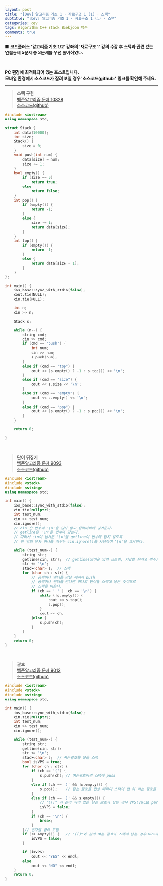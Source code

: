 ```yaml
---  
layout: post  
title: "[Dev] 알고리즘 기초 1 - 자료구조 1 (1) - 스택"  
subtitle: "[Dev] 알고리즘 기초 1 - 자료구조 1 (1) - 스택"  
categories: dev  
tags: Algorithm C++ Stack Baekjoon 백준  
comments: true  
---  
```


■ **코드플러스 '알고리즘 기초 1/2' 강좌의 '자료구조 1' 강의 수강 후 스택과 관련 있는 연습문제 5문제 중 3문제를 우선 풀이하였다.**

<br>

**PC 환경에 최적화되어 있는 포스트입니다.<br>모바일 환경에서 소스코드가 잘려 보일 경우 '소스코드(github)' 링크를 확인해 주세요.**

---

>**스택 구현**<br>
[백준알고리즘 문제 10828](https://www.acmicpc.net/problem/10828 "문제")<br>
[소스코드(github)](https://github.com/monologue96/baekjoon_algorithm_practice/blob/master/Algorithm_basic_1_practice/Algorithm_basic_1_practice/bja10828.cpp "소스코드(깃허브)")  

```c++
#include <iostream>
using namespace std;

struct Stack {
	int data[10000];
	int size;
	Stack() {
		size = 0;
	}
	void push(int num) {
		data[size] = num;
		size += 1;
	}
	bool empty() {
		if (size == 0)
			return true;
		else
			return false;
	}
	int pop() {
		if (empty()) {
			return -1;
		}
		else {
			size -= 1;
			return data[size];
		}
	}
	int top() {
		if (empty()) {
			return -1;
		}
		else {
			return data[size - 1];
		}
	}
};

int main() {
	ios_base::sync_with_stdio(false);
	cout.tie(NULL);
	cin.tie(NULL);

	int n;
	cin >> n;

	Stack s;

	while (n--) {
		string cmd;
		cin >> cmd;
		if (cmd == "push") {
			int num;
			cin >> num;
			s.push(num);
		}
		else if (cmd == "top") {
			cout << (s.empty() ? -1 : s.top()) << '\n';
		}
		else if (cmd == "size") {
			cout << s.size << '\n';
		}
		else if (cmd == "empty") {
			cout << s.empty() << '\n';
		}
		else if (cmd == "pop") {
			cout << (s.empty() ? -1 : s.pop()) << '\n';
		}
	}

	return 0;

}
```
<br>

>**단어 뒤집기**<br>
[백준알고리즘 문제 9093](https://www.acmicpc.net/problem/9093 "문제")<br>
[소스코드(github)](https://github.com/monologue96/baekjoon_algorithm_practice/blob/master/Algorithm_basic_1_practice/Algorithm_basic_1_practice/bja9093.cpp "소스코드(깃허브)")  

```c++
#include <iostream>
#include <stack>
#include <string>
using namespace std;

int main() {
	ios_base::sync_with_stdio(false);
	cin.tie(nullptr);
	int test_num;
	cin >> test_num;
	cin.ignore();
	// cin 은 변수에 '\n'을 담지 않고 입력버퍼에 남겨둔다.
	// getline은 '\n'을 변수에 담는다.
	// 따라서 cin이 남겨둔 '\n'을 getline이 변수에 담지 않도록
	// 맨 앞의 문자 하나를 지우는 cin.ignore()를 사용하여 '\n'을 제거한다.

	while (test_num--) {
		string str;
		getline(cin, str);	// getline(읽어올 입력 스트림, 저장할 문자열 변수)
		str += '\n';
		stack<char> s;	// 스택
		for (char ch : str) {
			// 공백이나 엔터를 만날 때까지 push
			// 공백이나 엔터를 만나면 하나의 단어를 스택에 넣은 것이므로
			// 스택을 비운다.
			if (ch == ' ' || ch == '\n') {
				while (!s.empty()) {
					cout << s.top();
					s.pop();
				}
				cout << ch;
			}else {
				s.push(ch);
			}
		}
	}
	return 0;
}
```
<br>

>**괄호**<br>
[백준알고리즘 문제 9012](https://www.acmicpc.net/problem/9012 "문제")<br>
[소스코드(github)](https://github.com/monologue96/baekjoon_algorithm_practice/blob/master/Algorithm_basic_1_practice/Algorithm_basic_1_practice/bja9012.cpp "소스코드(깃허브)")  

```c++
#include <iostream>
#include <stack>
#include <string>
using namespace std;

int main() {
	ios_base::sync_with_stdio(false);
	cin.tie(nullptr);
	int test_num;
	cin >> test_num;
	cin.ignore();

	while (test_num--) {
		string str;
		getline(cin, str);
		str += '\n';
		stack<char> s;	// 여는괄호를 넣을 스택
		bool isVPS = true;
		for (char ch : str) {
			if (ch == '(') {
				s.push(ch);	// 여는괄호이면 스택에 push
			}
			else if (ch == ')' && !s.empty()) {
				s.pop();	// 닫는 괄호를 만날 때마다 스택의 맨 위 여는 괄호를 pop
			}
			else if (ch == ')' && s.empty()) {
				// "())" 과 같이 짝이 없는 닫는 괄호가 남는 경우 VPS(valid parenthesis string)가 아님
				isVPS = false;
			}
			if (ch == '\n') {
				break;
			}
		}// 문자열 끝에 도달
		if (!s.empty()) {	// "(()"와 같이 여는 괄호가 스택에 남는 경우 VPS가 아님
			isVPS = false;
		}

		if (isVPS)
			cout << "YES" << endl;
		else
			cout << "NO" << endl;
	}
	return 0;
}
```
<br>
